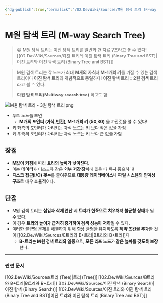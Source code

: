 ```yaml
---
{"dg-publish":true,"permalink":"/02.DevWiki/Sources/M원 탐색 트리 (M-way Search Tree)/","noteIcon":""}
---
```


# M원 탐색 트리 (M-way Search Tree)

> 😁 M원 탐색 트리는 이진 탐색 트리를 일반화 한 자료구조라고 볼 수 있다!
> [[02.DevWiki/Sources/이진 트리와 이진 탐색 트리 (Binary Tree and BST)\|이진 트리와 이진 탐색 트리 (Binary Tree and BST)]]

> M원 검색 트리는 각 노드가 최대 **M개의 자식**과 **M-1개의 키**를 가질 수 있는 검색 트리이다
> **이진 탐색 트리**와 **개념적으로 동일**하다! **이진 탐색 트리 = 2원 검색 트리**라고 볼 수 있다.
> 
> **다원 탐색 트리(Multiway search tree)** 라고도 함

![M원 탐색 트리 - 3원 탐색 트리.png](/img/user/02.DevWiki/Sources/Files/M%EC%9B%90%20%ED%83%90%EC%83%89%20%ED%8A%B8%EB%A6%AC%20-%203%EC%9B%90%20%ED%83%90%EC%83%89%20%ED%8A%B8%EB%A6%AC.png)
* 루트 노드를 보면
	* **M개의 포인터 (자식,빈칸)**, **M-1개의 키 (50,80)** 을 가진것을 볼 수 있다!
* 키 좌측의 포인터가 가리키는 자식 노드는 키 보다 작은 값을 가짐
* 키 우측의 포인터가 가리키는 자식 노드는 키 보다 큰 값을 가짐

## 장점
* **M값이 커짐**에 따라 **트리의 높이가 낮아진다**.
* 이는 **데이터**가 디스크와 같은 **외부 저장 장치**에 있을 때 특히 중요하다! 
* **디스크 접근(I/O) 횟수**를 줄여주므로 **대용량 데이터베이스**나 **파일 시스템의 인덱싱 구조**로 매우 효율적이다.

## 단점

- M원 검색 트리는 **삽입과 삭제 연산 시 트리가 한쪽으로 치우쳐져 불균형 상태**가 될 수 있다.
- 이 경우 **트리의 높이가 급격히 증가하여 검색 성능이 저하**될 수 있다.
- 이러한 불균형 문제를 해결하기 위해 항상 균형을 유지하도록 **제약 조건을 추가**한 것이 [[02.DevWiki/Sources/B트리와 B+트리\|B트리와 B+트리]]다. 
	- **B-트리는 M원 검색 트리의 일종**으로, **모든 리프 노드가 같은 높이를 갖도록 보장**한다.

---

### 관련 문서

[[02.DevWiki/Sources/트리 (Tree)\|트리 (Tree)]]
[[02.DevWiki/Sources/B트리와 B+트리\|B트리와 B+트리]]
[[02.DevWiki/Sources/이진 탐색 (Binary Search)\|이진 탐색 (Binary Search)]]
[[02.DevWiki/Sources/이진 트리와 이진 탐색 트리 (Binary Tree and BST)\|이진 트리와 이진 탐색 트리 (Binary Tree and BST)]]
